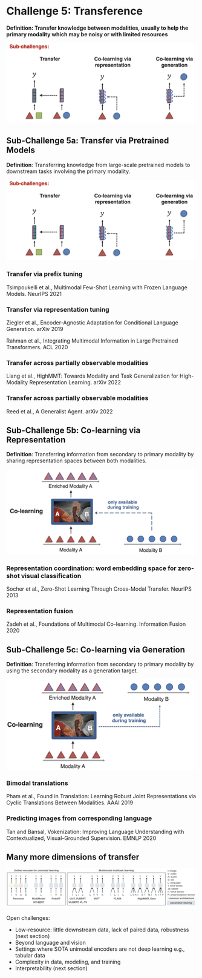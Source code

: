 # Challenge 5: Transference

**Definition: Transfer knowledge between modalities, usually to help the primary modality which may be noisy or with limited resources**

![6-01](/MML-Tutorial/images/6-01.png)

## Sub-Challenge 5a: Transfer via Pretrained Models

**Definition**: Transferring knowledge from large-scale pretrained models to downstream tasks involving the primary modality.

![6-01](/MML-Tutorial/images/6-01.png)

### Transfer via prefix tuning

Tsimpoukelli et al., Multimodal Few-Shot Learning with Frozen Language Models. NeurIPS 2021

### Transfer via representation tuning

Ziegler et al., Encoder-Agnostic Adaptation for Conditional Language Generation. arXiv 2019

Rahman et al., Integrating Multimodal Information in Large Pretrained Transformers. ACL 2020

### Transfer across partially observable modalities

Liang et al., HighMMT: Towards Modality and Task Generalization for High-Modality Representation Learning. arXiv 2022

### Transfer across partially observable modalities

Reed et al., A Generalist Agent. arXiv 2022

## Sub-Challenge 5b: Co-learning via Representation

**Definition**: Transferring information from secondary to primary modality by sharing representation spaces between both modalities.

![6-03](/MML-Tutorial/images/6-03.png)

### Representation coordination: word embedding space for zero-shot visual classification

Socher et al., Zero-Shot Learning Through Cross-Modal Transfer. NeurIPS 2013

### Representation fusion

Zadeh et al., Foundations of Multimodal Co-learning. Information Fusion 2020

## Sub-Challenge 5c: Co-learning via Generation

**Definition**: Transferring information from secondary to primary modality by using the secondary modality as a generation target.

![6-04](/MML-Tutorial/images/6-04.png)

### Bimodal translations

Pham et al., Found in Translation: Learning Robust Joint Representations via Cyclic Translations Between Modalities. AAAI 2019

### Predicting images from corresponding language

Tan and Bansal, Vokenization: Improving Language Understanding with Contextualized, Visual-Grounded Supervision. EMNLP 2020

## Many more dimensions of transfer

![6-05](/MML-Tutorial/images/6-05.png)

Open challenges:
- Low-resource: little downstream data, lack of paired data, robustness (next section)
- Beyond language and vision
- Settings where SOTA unimodal encoders are not deep learning e.g., tabular data
- Complexity in data, modeling, and training
- Interpretability (next section)
